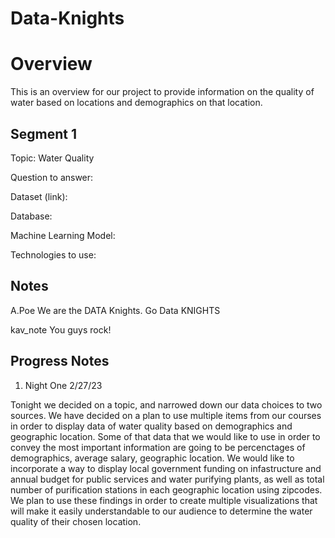 # Data-Knights

# Overview
This is an overview for our project to provide information on the quality of water based on locations and demographics on that location.

## Segment 1

Topic: Water Quality 

Question to answer:

Dataset (link):

Database: 

Machine Learning Model:

Technologies to use:

## Notes

A.Poe 
We are the DATA Knights. Go Data KNIGHTS

kav_note
You guys rock!

## Progress Notes

1. Night One 2/27/23

  Tonight we decided on a topic, and narrowed down our data choices to two sources. We have decided on a plan to use multiple items from our courses in order to display data of water quality based on demographics and geographic location. Some of that data that we would like to use in order to convey the most important information are going to be percenctages of demographics, average salary, geographic location. We would like to incorporate a way to display local government funding on infastructure and annual budget for public services and water purifying plants, as well as total number of purification stations in each geographic location using zipcodes. We plan to use these findings in order to create multiple visualizations that will make it easily understandable to our audience to determine the water quality of their chosen location. 
